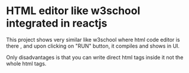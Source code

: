 # HTML editor like w3school integrated in reactjs

This project shows very similar like w3school where html code editor is there , and upon clicking on "RUN"
button, it compiles and shows in UI.

Only disadvantages is that you can write direct html tags inside it not the whole html tags.

